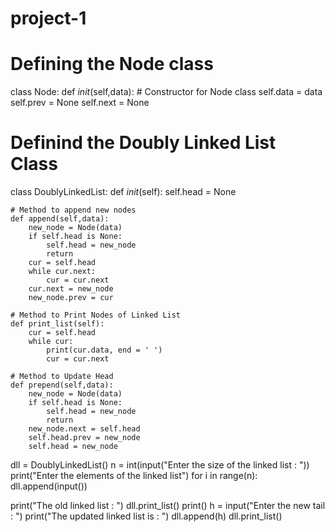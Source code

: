 # project-1
# Defining the Node class
class Node:
    def _init_(self,data): # Constructor for Node class
        self.data = data
        self.prev = None
        self.next = None

# Definind the Doubly Linked List Class
class DoublyLinkedList:
    def _init_(self):
        self.head = None

    # Method to append new nodes
    def append(self,data):
        new_node = Node(data)
        if self.head is None:
            self.head = new_node
            return
        cur = self.head
        while cur.next:
            cur = cur.next
        cur.next = new_node
        new_node.prev = cur

    # Method to Print Nodes of Linked List
    def print_list(self):
        cur = self.head
        while cur:
            print(cur.data, end = ' ')
            cur = cur.next
    
    # Method to Update Head
    def prepend(self,data):
        new_node = Node(data)
        if self.head is None:
            self.head = new_node
            return
        new_node.next = self.head
        self.head.prev = new_node
        self.head = new_node

    

dll = DoublyLinkedList()
n = int(input("Enter the size of the linked list : "))
print("Enter the elements of the linked list")
for i in range(n):
    dll.append(input())

print("The old linked list : ")
dll.print_list()
print()
h = input("Enter the new tail : ")
print("The updated linked list is : ")
dll.append(h)
dll.print_list()
